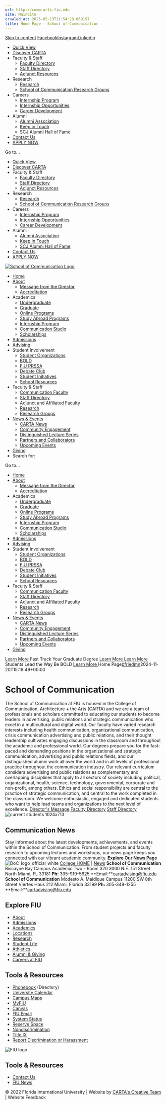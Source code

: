 ```yaml
---
url: http://comm-arts.fiu.edu
site: MainSite
crawled_at: 2025-05-13T11:54:28.069197
title: Home Page - School of Communication
---
```


[Skip to content](https://carta.fiu.edu/communication/#content)
[Facebook](http://www.facebook.com/pages/North-Miami-FL/The-School-of-Journalism-Mass-Communication-SJMC-at-FIU/192115456344?ref=ts)[Instagram](https://www.instagram.com/fiucommunication/)[LinkedIn](https://www.linkedin.com/company/fiucommschool/)
  * [Quick View](https://carta.fiu.edu/communication/wp-content/uploads/sites/41/2024/09/CARTA_UnitQuickViews_Com-2024-1.pdf)
  * [Discover CARTA](http://carta.fiu.edu)
  * Faculty & Staff
    * [Faculty Directory](https://carta.fiu.edu/communication/directory/)
    * [Staff Directory](https://carta.fiu.edu/communication/staff-directory/)
    * [Adjunct Resources](https://carta.fiu.edu/communication/adjunct-resources/)
  * Research
    * [Research](https://carta.fiu.edu/communication/research/)
    * [School of Communication Research Groups](https://carta.fiu.edu/communication/department-of-communication-research-groups/)
  * Careers
    * [Internship Program](https://carta.fiu.edu/communication/academics/internship-program/)
    * [Internship Opportunities](https://carta.fiu.edu/communication/academics/internship-program/)
    * [Career Development](https://carta.fiu.edu/career-fair/)
  * Alumni
    * [Alumni Association](https://www.fiualumni.com/index.html)
    * [Keep in Touch](https://webforms.fiu.edu/view.php?id=511727)
    * [SCJ Alumni Hall of Fame](https://carta.fiu.edu/communication/scj/hof/)
  * [Contact Us](https://carta.fiu.edu/communication/contact-us/)
  * [APPLY NOW](http://carta.fiu.edu/apply/)

Go to...
  * [Quick View](https://carta.fiu.edu/communication/wp-content/uploads/sites/41/2024/09/CARTA_UnitQuickViews_Com-2024-1.pdf)
  * [Discover CARTA](http://carta.fiu.edu)
  * Faculty & Staff
    * [Faculty Directory](https://carta.fiu.edu/communication/directory/)
    * [Staff Directory](https://carta.fiu.edu/communication/staff-directory/)
    * [Adjunct Resources](https://carta.fiu.edu/communication/adjunct-resources/)
  * Research
    * [Research](https://carta.fiu.edu/communication/research/)
    * [School of Communication Research Groups](https://carta.fiu.edu/communication/department-of-communication-research-groups/)
  * Careers
    * [Internship Program](https://carta.fiu.edu/communication/academics/internship-program/)
    * [Internship Opportunities](https://carta.fiu.edu/communication/academics/internship-program/)
    * [Career Development](https://carta.fiu.edu/career-fair/)
  * Alumni
    * [Alumni Association](https://www.fiualumni.com/index.html)
    * [Keep in Touch](https://webforms.fiu.edu/view.php?id=511727)
    * [SCJ Alumni Hall of Fame](https://carta.fiu.edu/communication/scj/hof/)
  * [Contact Us](https://carta.fiu.edu/communication/contact-us/)
  * [APPLY NOW](http://carta.fiu.edu/apply/)


[ ![School of Communication Logo](https://carta.fiu.edu/communication/wp-content/uploads/sites/41/2022/12/CARTA_School-Comm_color_hrz_v2-01.png) ](https://carta.fiu.edu/communication/)
  * [Home](https://carta.fiu.edu/communication/)
  * [About](https://carta.fiu.edu/communication/about/)
    * [Message from the Director](https://carta.fiu.edu/communication/about/message/)
    * [Accreditation](https://carta.fiu.edu/communication/about/accreditation/)
  * Academics
    * [Undergraduate](https://carta.fiu.edu/communication/academics/undergraduate/)
    * [Graduate](http://carta.fiu.edu/gsc/)
    * [Online Programs](https://carta.fiu.edu/communication/online/)
    * [Study Abroad Programs](https://studyabroad.fiu.edu/)
    * [Internship Program](https://carta.fiu.edu/communication/career/internship-program/)
    * [Communication Studio](https://carta.fiu.edu/communication/communication_studio/)
    * [Scholarships](https://carta.fiu.edu/communication/scholarships/)
  * [Admissions](https://carta.fiu.edu/communication/admissions/)
  * [Advising](https://carta.fiu.edu/communication/advising/)
  * Student Involvement
    * [Student Organizations](https://carta.fiu.edu/communication/about/departments/department-of-advertising-pr/student-groups/)
    * [BOLD](http://www.boldfiu.com)
    * [FIU PRSSA](https://www.fiuprssa.com/)
    * [Debate Club](https://carta.fiu.edu/communication/student-involvements/debate-is-back-at-fiu/)
    * [Student Initiatives](https://carta.fiu.edu/communication/student-involvements/student-initiatives/)
    * [School Resources](https://carta.fiu.edu/communication/resources/school-resources/%20)
  * Faculty & Staff
    * [Communication Faculty](https://carta.fiu.edu/communication/directory/)
    * [Staff Directory](https://carta.fiu.edu/communication/staff-directory/)
    * [Adjunct and Affiliated Faculty](https://carta.fiu.edu/communication/adjunct-and-affiliated-faculty/)
    * [Research](https://carta.fiu.edu/communication/research/)
    * [Research Groups](https://carta.fiu.edu/communication/department-of-communication-research-groups/)
  * [News & Events](https://carta.fiu.edu/communication/)
    * [CARTA News](http://cartanews.fiu.edu/communication/)
    * [Community Engagement](https://carta.fiu.edu/communication/community-engagement/)
    * [Distinguished Lecture Series](https://carta.fiu.edu/journalism/distinguished-hearst-lecture/)
    * [Partners and Collaborators](https://carta.fiu.edu/communication/about/departments/department-of-advertising-pr/community-partners/)
    * [Upcoming Events](https://carta.fiu.edu/communication/events/)
  * [Giving](https://carta.fiu.edu/communication/giving/)
  * [](https://carta.fiu.edu/communication/ "Search")
Search for:

Go to...
  * [Home](https://carta.fiu.edu/communication/)
  * [About](https://carta.fiu.edu/communication/about/)
    * [Message from the Director](https://carta.fiu.edu/communication/about/message/)
    * [Accreditation](https://carta.fiu.edu/communication/about/accreditation/)
  * Academics
    * [Undergraduate](https://carta.fiu.edu/communication/academics/undergraduate/)
    * [Graduate](http://carta.fiu.edu/gsc/)
    * [Online Programs](https://carta.fiu.edu/communication/online/)
    * [Study Abroad Programs](https://studyabroad.fiu.edu/)
    * [Internship Program](https://carta.fiu.edu/communication/career/internship-program/)
    * [Communication Studio](https://carta.fiu.edu/communication/communication_studio/)
    * [Scholarships](https://carta.fiu.edu/communication/scholarships/)
  * [Admissions](https://carta.fiu.edu/communication/admissions/)
  * [Advising](https://carta.fiu.edu/communication/advising/)
  * Student Involvement
    * [Student Organizations](https://carta.fiu.edu/communication/about/departments/department-of-advertising-pr/student-groups/)
    * [BOLD](http://www.boldfiu.com)
    * [FIU PRSSA](https://www.fiuprssa.com/)
    * [Debate Club](https://carta.fiu.edu/communication/student-involvements/debate-is-back-at-fiu/)
    * [Student Initiatives](https://carta.fiu.edu/communication/student-involvements/student-initiatives/)
    * [School Resources](https://carta.fiu.edu/communication/resources/school-resources/%20)
  * Faculty & Staff
    * [Communication Faculty](https://carta.fiu.edu/communication/directory/)
    * [Staff Directory](https://carta.fiu.edu/communication/staff-directory/)
    * [Adjunct and Affiliated Faculty](https://carta.fiu.edu/communication/adjunct-and-affiliated-faculty/)
    * [Research](https://carta.fiu.edu/communication/research/)
    * [Research Groups](https://carta.fiu.edu/communication/department-of-communication-research-groups/)
  * [News & Events](https://carta.fiu.edu/communication/)
    * [CARTA News](http://cartanews.fiu.edu/communication/)
    * [Community Engagement](https://carta.fiu.edu/communication/community-engagement/)
    * [Distinguished Lecture Series](https://carta.fiu.edu/journalism/distinguished-hearst-lecture/)
    * [Partners and Collaborators](https://carta.fiu.edu/communication/about/departments/department-of-advertising-pr/community-partners/)
    * [Upcoming Events](https://carta.fiu.edu/communication/events/)
  * [Giving](https://carta.fiu.edu/communication/giving/)


[Learn More ](https://carta.fiu.edu/gsc/gsc41/)Fast Track Your Graduate Degree  [Learn More ](https://carta.fiu.edu/communication/student-involvements/debate-is-back-at-fiu/) [Learn More ](https://www.fiuprssa.com/)Students Lead the Way  Be BOLD [Learn More ](https://boldfiu.com/)
Home Page[bfriedmn](https://carta.fiu.edu/communication/author/bfriedmn/ "Posts by bfriedmn")2024-11-20T15:19:49+00:00
# **School of Communication**
The School of Communication at FIU is housed in the College of Communication, Architecture + the Arts (CARTA) and we are a team of professionals and scholars committed to educating our students to become leaders in advertising, public relations and strategic communication who excel in a multicultural and digital world. Our faculty have varied research interests including health communication, organizational communication, crisis communication advertising and public relations, and their thought leadership cultivates engaging discussions in the classroom and throughout the academic and professional world.
Our degrees prepare you for the fast-paced and demanding positions in the organizational and strategic communication, advertising and public relations fields, and our distinguished alumni work all over the world and in all levels of professional practice throughout the communication industry.
Our relevant curriculum considers advertising and public relations as complementary and overlapping disciplines that apply to all sectors of society including political, organizational, health, science, technology, governmental, corporate and non-profit, among others. Ethics and social responsibility are central to the practice of strategic communication, and central to the work completed in the classroom.
We welcome enthusiastic, engaged and dedicated students who want to help lead teams and organizations to the next level of excellence.
[Director's Message](https://carta.fiu.edu/communication/about/message/)
[Faculty Directory](https://carta.fiu.edu/communication/academics/faculty-directory/)
[Staff Directory](https://carta.fiu.edu/communication/staff-directory/)
![current students 1024x713](https://carta.fiu.edu/communication/wp-content/uploads/sites/41/2024/11/current-students-1024x713-1.jpg)
## Communication News
Stay informed about the latest developments, achievements, and events within the School of Communication. From student projects and faculty research to upcoming lectures and workshops, our news page keeps you connected with our vibrant academic community.
[**Explore Our News Page**](https://cartanews.fiu.edu/communication/)
![DoC_logo_official_white](https://carta.fiu.edu/communication/wp-content/uploads/sites/41/2022/12/CARTA_School-Comm_bw_rev_hrz_v2-01.png) [ College HOME](http://carta.fiu.edu/) | [ News](http://cartanews.fiu.edu/)
**School of Communication** Biscayne Bay Campus Academic Two - Room 320 3000 N.E. 151 Street North Miami, FL 33181 **Ph:** 305-919-5625 **Email:**cartadvising@fiu.edu
**School of Communication** Modesto A. Maidique Campus 11200 SW 8th Street Viertes Haus 212 Miami, Florida 33199 **Ph:** 305-348-1255 **Email:**cartadvising@fiu.edu
## Explore FIU
  * [About](https://www.fiu.edu/about/index.html)
  * [Admissions](https://www.fiu.edu/admissions/index.html)
  * [Academics](https://www.fiu.edu/academics/index.html)
  * [Locations](https://www.fiu.edu/locations/index.html)
  * [Research](https://www.fiu.edu/research/index.html)
  * [Student Life](https://www.fiu.edu/student-life/index.html)
  * [Athletics](https://www.fiu.edu/athletics/index.html)
  * [Alumni & Giving](https://www.fiu.edu/alumni-and-giving/index.html)
  * [Careers at FIU](https://hr.fiu.edu/careers/)


## Tools & Resources
  * [Phonebook](https://phonebook.fiu.edu) (Directory)
  * [University Calendar](https://calendar.fiu.edu/)
  * [Campus Maps](http://campusmaps.fiu.edu/)
  * [MyFIU](https://my.fiu.edu/)
  * [Canvas](https://canvas.fiu.edu)
  * [FIU Email](https://mail.fiu.edu/)
  * [System Status](https://italerts.fiu.edu)
  * [Reserve Space](https://reservespace.fiu.edu/make-reservation/)
  * [Nondiscrimination](https://ace.fiu.edu/civil-rights-and-accessibility/harassment-and-discrimination/)
  * [Title IX](https://ace.fiu.edu/title-ix/)
  * [Report Discrimination or Harassment](https://report.fiu.edu/)


![FIU logo](https://carta.fiu.edu/wp-content/uploads/2022/10/FIU-logo-300x54.png)
## Tools & Resources
  * [Contact Us](https://www.fiu.edu/about/contact-us/index.html)
  * [FIU News](https://news.fiu.edu/)


[](https://www.facebook.com/floridainternational "Facebook")[](https://twitter.com/fiu "Twitter")[](https://www.instagram.com/fiuinstagram/ "Instagram")[](https://flickr.com/photos/fiu "Flickr")[](https://www.tiktok.com/@fiutiktok "Tiktok")[](https://www.youtube.com/user/FloridaInternational "YouTube")
© 2022 Florida International University | Website by [CARTA's Creative Team](https://creative.fiu.edu/) | Website Feedback
